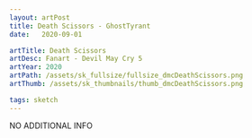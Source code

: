 ```yaml
---
layout: artPost
title: Death Scissors - GhostTyrant
date:   2020-09-01

artTitle: Death Scissors
artDesc: Fanart - Devil May Cry 5
artYear: 2020
artPath: /assets/sk_fullsize/fullsize_dmcDeathScissors.png
artThumb: /assets/sk_thumbnails/thumb_dmcDeathScissors.png

tags: sketch
---
```


NO ADDITIONAL INFO